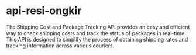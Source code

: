 # api-resi-ongkir
The Shipping Cost and Package Tracking API provides an easy and efficient way to check shipping costs and track the status of packages in real-time. This API is designed to simplify the process of obtaining shipping rates and tracking information across various couriers.
